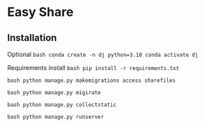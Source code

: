 # Easy Share

## Installation

Optional
`bash
conda create -n dj python=3.10
conda activate dj
`

Requirements install
`bash
pip install -r requirements.txt
`

`bash
python manage.py makemigrations access sharefiles
`

`bash
python manage.py migirate
`

`bash
python manage.py collectstatic
`

`bash
python manage.py runserver
`
